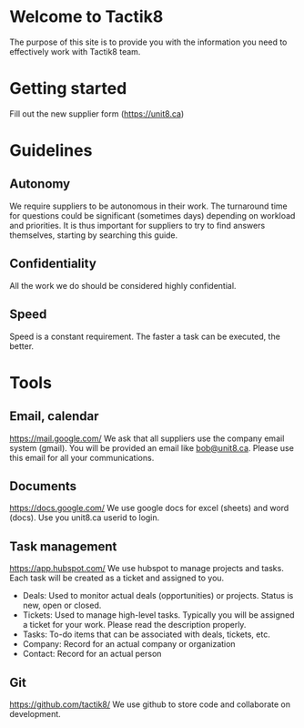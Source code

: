 # Welcome to Tactik8
The purpose of this site is to provide you with the information you need to effectively work with Tactik8 team. 

# Getting started
Fill out the new supplier form (https://unit8.ca)

# Guidelines
## Autonomy
We require suppliers to be autonomous in their work. The turnaround time for questions could be significant (sometimes days) depending on workload and priorities. It is thus important for suppliers to try to find answers themselves, starting by searching this guide.
## Confidentiality
All the work we do should be considered highly confidential. 
## Speed
Speed is a constant requirement. The faster a task can be executed, the better. 

# Tools
## Email, calendar
https://mail.google.com/
We ask that all suppliers use the company email system (gmail). You will be provided an email like bob@unit8.ca.
Please use this email for all your communications. 

## Documents
https://docs.google.com/
We use google docs for excel (sheets) and word (docs). Use you unit8.ca userid to login.

## Task management
https://app.hubspot.com/
We use hubspot to manage projects and tasks. Each task will be created as a ticket and assigned to you. 
- Deals: Used to monitor actual deals (opportunities) or projects. Status is new, open or closed.
- Tickets: Used to manage high-level tasks. Typically you will be assigned a ticket for your work. Please read the description properly. 
- Tasks: To-do items that can be associated with deals, tickets, etc.
- Company: Record for an actual company or organization
- Contact: Record for an actual person

## Git
https://github.com/tactik8/
We use github to store code and collaborate on development. 
